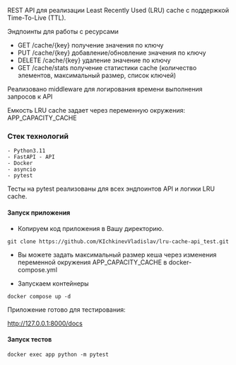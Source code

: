 REST API для реализации Least Recently Used (LRU) cache с поддержкой Time-To-Live (TTL).

Эндпоинты для работы с ресурсами

- GET /cache/{key} получение значения по ключу
- PUT /cache/{key} добавление/обновление значения по ключу
- DELETE /cache/{key} удаление значение по ключу
- GET /cache/stats получение статистики cache (количество элементов, максимальный размер, список ключей)

Реализовано middleware для логирования времени выполнения запросов к API

Емкость LRU cache задает через переменную окружения: APP_CAPACITY_CACHE

### Стек технологий 
    - Python3.11
    - FastAPI - API
    - Docker
    - asyncio
    - pytest


Тесты на pytest реализованы для всех эндпоинтов API и логики LRU cache.


#### Запуск приложения

- Копируем код приложения в Вашу директорию.

`git clone https://github.com/KIchkinevVladislav/lru-cache-api_test.git`

- Вы можете задать максимальный размер кеша через изменения переменной окружения APP_CAPACITY_CACHE в docker-compose.yml

- Запускаем контейнеры

`docker compose up -d`

Приложение готово для тестирования:

http://127.0.0.1:8000/docs

#### Запуск тестов

`docker exec app python -m pytest`